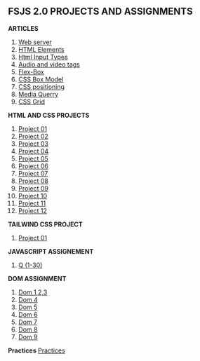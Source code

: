 **FSJS 2.0 PROJECTS AND ASSIGNMENTS**
-
**ARTICLES**
1. [Web server](https://kiranwriteups.hashnode.dev/web-server)
2. [HTML Elements](https://kiranwriteups.hashnode.dev/html-elements)
3. [Html Input Types](https://kiranwriteups.hashnode.dev/html-input-types)
4. [Audio and video tags](https://kiranwriteups.hashnode.dev/audio-and-video-tags)
5. [Flex-Box](https://kiranwriteups.hashnode.dev/flex-box)
6. [CSS Box Model](https://kiranwriteups.hashnode.dev/css-box-model)
7. [CSS positioning](https://kiranwriteups.hashnode.dev/css-positioning)
8. [Media Querry](https://kiranwriteups.hashnode.dev/media-querry)
9. [CSS Grid](https://kiranwriteups.hashnode.dev/css-grid)

**HTML AND CSS PROJECTS**

  1. [Project 01](./HTML%20And%20CSS%20Projects/Project%201/)
  2. [Project 02](./HTML%20And%20CSS%20Projects/Project%202/)
  3. [Project 03](./HTML%20And%20CSS%20Projects/Project%203/)
  4. [Project 04](./HTML%20And%20CSS%20Projects/Project%204/)
  5. [Project 05](./HTML%20And%20CSS%20Projects/Project%205/)
  6. [Project 06](./HTML%20And%20CSS%20Projects/Project%206/)
  7. [Project 07](./HTML%20And%20CSS%20Projects/project%207/)
  8. [Project 08](./HTML%20And%20CSS%20Projects/project%208/)
  9. [Project 09](./HTML%20And%20CSS%20Projects/project%209/)
  10. [Project 10](./HTML%20And%20CSS%20Projects/project%2010/)
  11. [Project 11](./HTML%20And%20CSS%20Projects/project%2011/)
  12. [Project 12](./HTML%20And%20CSS%20Projects/project%2012/)



  **TAILWIND CSS PROJECT**

  1. [Project 01](./Tailwind%20css%20project/)

  **JAVASCRIPT ASSIGNEMENT**
  1. [Q (1-30)](./JAVASCRIPT%20ASSIGNMENT/)

  **DOM ASSIGNMENT**
  1. [Dom 1,2,3](./DOM%20Assignment/DOM%20Assignment%202.0%201%2C2%2C3/Readme.md)
  2. [Dom 4](./DOM%20Assignment/04_DOM%20Project/04_DOM%20Project/readme.md)
  3. [Dom 5](./DOM%20Assignment/05_DOM%20Project/05_DOM%20Project/readme.md)
  4. [Dom 6](./DOM%20Assignment/06_DOM%20Project/06_DOM%20Project/readme.md)
  5. [Dom 7](./DOM%20Assignment/DOM%20P7/DOM%20P7/readme.md)
  6. [Dom 8](./DOM%20Assignment/DOM%20P8/DOM%20P8/readme.md)
  7. [Dom 9](./DOM%20Assignment/DOM%20P9/DOM%20P9/readme.md)

  **Practices**
  [Practices](./XYZ%20PRACTICE%202.0/)

